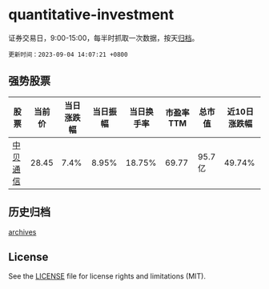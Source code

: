 # quantitative-investment

证券交易日，9:00-15:00，每半时抓取一次数据，按天[归档](archives)。

`更新时间：2023-09-04 14:07:21 +0800`

## 强势股票

|股票|当前价|当日涨跌幅|当日振幅|当日换手率|市盈率TTM|总市值|近10日涨跌幅|
|----|----|----|----|----|----|----|----|
|[中贝通信](https://xueqiu.com/S/SH603220)|28.45|7.4%|8.95%|18.75%|69.77|95.7亿|49.74%|

## 历史归档

[archives](archives)

## License

See the [LICENSE](LICENSE) file for license rights and limitations (MIT).